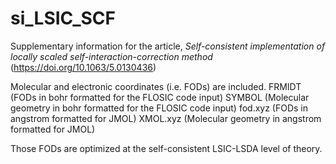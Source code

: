 # si_LSIC_SCF
Supplementary information for the article, *Self-consistent implementation of locally scaled self-interaction-correction method* (https://doi.org/10.1063/5.0130436)

Molecular and electronic coordinates (i.e. FODs) are included. 
FRMIDT (FODs in bohr formatted for the FLOSIC code input)
SYMBOL (Molecular geometry in bohr formatted for the FLOSIC code input)
fod.xyz (FODs in angstrom formatted for JMOL)
XMOL.xyz (Molecular geometry in angstrom formatted for JMOL)
 
Those FODs are optimized at the self-consistent LSIC-LSDA level of theory.

